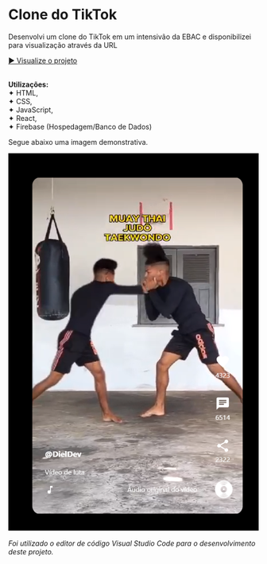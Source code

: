 <h1>Clone do TikTok</h1>
<p>Desenvolvi um clone do TikTok em um intensivão da EBAC e disponibilizei para visualização através da URL</p>
<a href="https://tiktok-jornada-aa535.web.app/">▶ Visualize o projeto</br></a></br>

<b>Utilizações:</b></br>✦ HTML, </br>✦ CSS, </br>✦ JavaScript, </br>✦ React, </br>✦ Firebase (Hospedagem/Banco de Dados)</b>

<p>Segue abaixo uma imagem demonstrativa.</p>

<div>
<img src="/src/midia/ImagemExemplo.png">
</div>
<p><i>Foi utilizado o editor de código Visual Studio Code para o desenvolvimento deste projeto.</i></p>
